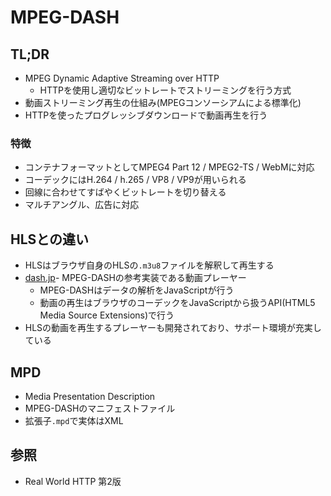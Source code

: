 # MPEG-DASH
## TL;DR
- MPEG Dynamic Adaptive Streaming over HTTP
  - HTTPを使用し適切なビットレートでストリーミングを行う方式
- 動画ストリーミング再生の仕組み(MPEGコンソーシアムによる標準化)
- HTTPを使ったプログレッシブダウンロードで動画再生を行う

### 特徴
- コンテナフォーマットとしてMPEG4 Part 12 / MPEG2-TS / WebMに対応
- コーデックにはH.264 / h.265 / VP8 / VP9が用いられる
- 回線に合わせてすばやくビットレートを切り替える
- マルチアングル、広告に対応

## HLSとの違い
- HLSはブラウザ自身のHLSの`.m3u8`ファイルを解釈して再生する
- [dash.jp](https://github.com/Dash-Industry-Forum/dash.js/wiki)- MPEG-DASHの参考実装である動画プレーヤー
  - MPEG-DASHはデータの解析をJavaScriptが行う
  - 動画の再生はブラウザのコーデックをJavaScriptから扱うAPI(HTML5 Media Source Extensions)で行う
- HLSの動画を再生するプレーヤーも開発されており、サポート環境が充実している

## MPD
- Media Presentation Description
- MPEG-DASHのマニフェストファイル
- 拡張子`.mpd`で実体はXML

## 参照
- Real World HTTP 第2版
